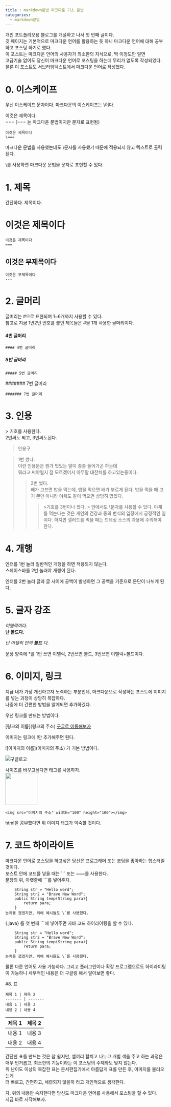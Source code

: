 ```yaml
---
title : markdown문법 마크다운 기초 문법
categories:
  - markdown문법
---
```


개인 포트폴리오용 블로그를 개설하고 나서 첫 번째 글이다.  
깃 페이지는 기본적으로 마크다운 언어를 활용하는 듯 하니 마크다운 언어에 대해 공부하고
포스팅 하기로 했다.  
이 포스트는 마크다운 언어의 사용자가 최소한의 지식으로, 딱 이정도만 알면  
고급기술 없어도 당신이 마크다운 언어로 포스팅을 하는데 무리가 없도록 작성되었다.
물론 이 포스트도 서브라임텍스트에서 마크다운 언어로 작성했다.  

# 0. 이스케이프

우선 이스케이프 문자이다.
마크다운의 이스케이프는 \\이다.   

이것은 제목이다.  
\===  (\=== 는 마크다운 문법이지만 문자로 표현됨)

```
이것은 제목이다
\===
```
마크다운 문법을 사용했는데도 \\문자를 사용했기 때문에 적용되지 않고 텍스트로 출력된다.

\\를 사용하면 마크다운 문법을 문자로 표현할 수 있다.  

# 1. 제목

간단하다. 제목이다.  

이것은 제목이다
===
```
이것은 제목이다
===
```

이것은 부제목이다
---
```
이것은 부제목이다
---
```

# 2. 글머리

글머리는 \#으로 표현되며 1~6개까지 사용할 수 있다.  
참고로 지금 1번2번 번호를 붙인 제목들은 \#을 1개 사용한 글머리이다.

#### 4번 글머리
```
#### 4번 글머리
```
##### 5번 글머리
```
##### 5번 글머리
```
####### 7번 글머리
```
####### 7번 글머리
```


# 3. 인용

\> 기호를 사용한다.  
2번써도 되고, 3번써도된다.  

> 인용구

 > 1번 썼다.  
 > 이런 인용문은 뭔가 멋있는 말이 종종 들어가곤 하는데  
 > 뭐라고 써야될지 잘 모르겠어서 아무말 대잔치를 하고있는중이다.
 > > 2번 썼다.  
 > > 배가 고프면 밥을 먹는데, 밥을 먹으면 배가 부르게 된다.
 > > 밥을 먹을 때 고기 뿐만 아니라 야채도 같이 먹으면 상당히 맜있다.
 > > > \>기호를 3번이나 썼다.
 > > > \> 안에서도 \\문자를 사용할 수 있다.
 > > > 야채를 먹는다는 것은 개인의 건강과 종의 번식의 입장에서 긍정적인 일이다.
 > > > 하지만 샐러드를 먹을 때는 드레싱 소스의 과용에 주의해야 한다.


# 4. 개행

엔터를 1번 눌러 일반적인 개행을 하면 적용되지 않는다.  
스페이스바를 2번 눌러야 개행이 된다.  

엔터를 2번 눌러 글과 글 사이에 공백이 발생하면 그 공백을 기준으로 문단이 나뉘게 된다.  
# 5. 글자 강조

*이탤릭이다.*  
**난 볼드다.**  


*난 이탤릭 안의* ***볼드*** *다.*  

문장 양쪽에 \*를 1번 쓰면 이탤릭, 2번쓰면 볼드, 3번쓰면 이탤릭+볼드이다.  


# 6. 이미지, 링크

지금 내가 가장 개선하고자 노력하는 부분인데, 마크다운으로 작성하는 포스트에 이미지를 넣는 과정이 상당히 복잡하다.  
나중에 더 간편한 방법을 알게되면 추가하겠다.  

우선 링크를 만드는 방법이다.  

\[링크의 이름\]\(링크의 주소\)
[구글로 이동해보자](http://google.com)


이미지는 링크에 \!만 추가해주면 된다. 

\!\[이미지의 이름\]\(이미지의 주소\)
가 기본 방법이다.

![구글로고](https://drive.google.com/uc?id=1bFzDFhNiM1FEhgigjkTRwKHZiyaYkb4G)


사이즈를 바꾸고싶다면 <img>태그를 사용하자.  
<img src="https://drive.google.com/uc?id=1bFzDFhNiM1FEhgigjkTRwKHZiyaYkb4G" width="100" height="100"></img>  
```
<img src="이미지의 주소" width="100" height="100"></img> 
```

html을 공부했다면 위 이미지 태그가 익숙할 것이다.


# 7. 코드 하이라이트

마크다운 언어로 포스팅을 하고싶은 당신은 프로그래머 또는 코딩을 좋아하는 힙스터일것이다.  
포스트 안에 코드를 넣을 때는 \`\`\` 또는 \~~~를 사용한다.  
문장의 위, 아랫줄에 \`\`\`를 넣어주자.

```
    String str = "Hello word";
    String str2 = "Brave New Word";
    public String temp(String para){
        return para;
    }
눈치를 챘겠지만, 위에 예시들도 \`를 사용했다.
```  

{.java} 를 첫 번째 \`\`\`에 넣어주면 자바 코드 하이라이팅을 할 수 있다.  
```{.java} 
    String str = "Hello word";
    String str2 = "Brave New Word";
    public String temp(String para){
        return para;
    }
눈치를 챘겠지만, 위에 예시들도 \`를 사용했다.
```  


물론 다른 언어도 사용 가능하다.
그리고 플러그인이나 확장 프로그램으로도 하이라이팅이 가능하니 세부적인 내용은 더 구글링 해서 알아보면 좋다.  

#8.  표  
```
제목 1 | 제목 2
------- | -------
내용 1 | 내용 3
내용 2 | 내용 4
```

제목 1 | 제목 2
------- | -------
내용 1 | 내용 3
내용 2 | 내용 4

간단한 표를 만드는 것은 참 쉽지만, 셀끼리 합치고 나누고 개별 색을 주고 하는 과정은 매우 번거롭고, 최소한의 기능이라는 이 포스팅의 주제와도 맞지 않는다.  
위 난이도 이상의 복잡한 표는 문서편집기에서 아름답게 표를 만든 후, 이미지를 불러오는게  
더 빠르고, 간편하고, 세련되지 않을까 라고 개인적으로 생각한다.

자, 위의 내용만 숙지한다면 당신도 마크다운 언어를 사용해서 포스팅을 할 수 있다.  
지금 바로 시작해보자. 
